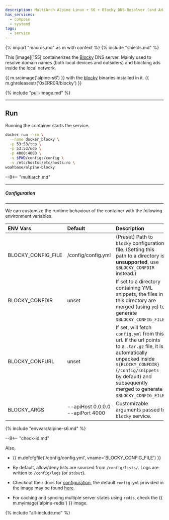 ```yaml
---
description: MultiArch Alpine Linux + S6 + Blocky DNS-Resolver (and Ad-Blocker)
has_services:
  - compose
  - systemd
tags:
  - service
---
```


{% import "macros.md" as m with context %}
{% include "shields.md" %}

This [image][155] containerizes the [Blocky][1] DNS server. Mainly used to
resolve domain names (both local devices and outsiders) and blocking ads inside
the local network.

{{ m.srcimage('alpine-s6') }} with the [blocky][2] binaries
installed in it. {{ m.ghreleasestr('0xERR0R/blocky') }}

{% include "pull-image.md" %}

---
Run
---

Running the container starts the service.

``` sh
docker run --rm \
  --name docker_blocky \
  -p 53:53/tcp \
  -p 53:53/udp \
  -p 4000:4000 \
  -v $PWD/config:/config \
  -v /etc/hosts:/etc/hosts:ro \
woahbase/alpine-blocky
```

--8<-- "multiarch.md"

---
##### Configuration
---

We can customize the runtime behaviour of the container with the
following environment variables.

| ENV Vars           | Default                          | Description
| :---               | :---                             | :---
| BLOCKY_CONFIG_FILE | /config/config.yml               | (Preset) Path to `blocky` configuration file. (Setting this path to a directory is **unsupported**, use `$BLOCKY_CONFDIR` instead.)
  | BLOCKY_CONFDIR     | unset                            | If set to a directory containing YML snippets, the files in this directory are merged (using `yq`) to generate `$BLOCKY_CONFIG_FILE`.
| BLOCKY_CONFURL     | unset                            | If set, will fetch `config.yml` from this url. If the url points to a `.tar.gz` file, it is automatically unpacked inside `${BLOCKY_CONFDIR}` (`/config/snippets` by default) and subsequently merged to generate `$BLOCKY_CONFIG_FILE`.
| BLOCKY_ARGS        | --apiHost 0.0.0.0 --apiPort 4000 | Customizable arguments passed to `blocky` service.
{% include "envvars/alpine-s6.md" %}

--8<-- "check-id.md"

Also,

* {{ m.defcfgfile('/config/config.yml', vname='BLOCKY_CONFIG_FILE') }}

* By default, allow/deny lists are sourced from `/config/lists/`.
  Logs are written to `/config/logs` (or `stdout`).

* Checkout their docs for [configuration][3], the default
  `config.yml` provided in the image may be found [here][4].

* For caching and syncing multiple server states using `redis`,
  check the {{ m.myimage('alpine-redis') }} image.

[1]: https://0xerr0r.github.io/blocky/
[2]: https://github.com/0xERR0R/blocky/releases
[3]: https://0xerr0r.github.io/blocky/configuration/
[4]: https://raw.githubusercontent.com/0xERR0R/blocky/main/docs/config.yml

{% include "all-include.md" %}
